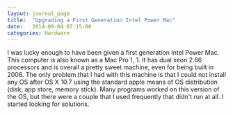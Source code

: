 ```yaml
---
layout: journal_page
title:  "Upgrading a First Generation Intel Power Mac"
date:   2014-09-04 07:15:00
categories: Hardware
---
```


I was lucky enough to have been given a first generation Intel Power Mac. This computer is also known as a Mac Pro 1, 1. It has dual xeon 2.66 processors and is overall a pretty sweet machine, even for being built in 2006. The only problem that I had with this machine is that I could not install any OS after OS X 10.7 using the standard apple means of OS distribution (disk, app store, memory stick). Many programs worked on this version of the OS, but there were a couple that I used frequently that didn't run at all. I started looking for solutions.


